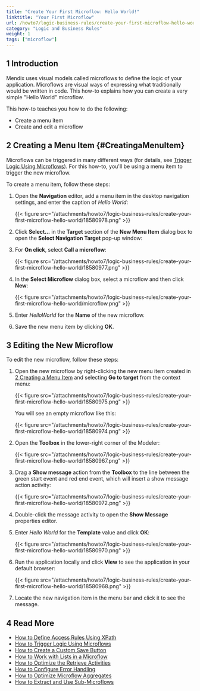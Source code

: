 ```yaml
---
title: "Create Your First Microflow: Hello World!"
linktitle: "Your First Microflow"
url: /howto7/logic-business-rules/create-your-first-microflow-hello-world/
category: "Logic and Business Rules"
weight: 1
tags: ["microflow"]
---
```


## 1 Introduction

Mendix uses visual models called microflows to define the logic of your application. Microflows are visual ways of expressing what traditionally would be written in code. This how-to explains how you can create a very simple "Hello World" microflow.

This how-to teaches you how to do the following:

* Create a menu item
* Create and edit a microflow

## 2 Creating a Menu Item {#CreatingaMenuItem}

Microflows can be triggered in many different ways (for details, see [Trigger Logic Using Microflows](/howto7/logic-business-rules/triggering-logic-using-microflows/)). For this how-to, you'll be using a menu item to trigger the new microflow.

To create a menu item, follow these steps:

1. Open the **Navigation** editor, add a menu item in the desktop navigation settings, and enter the caption of *Hello World*:

    {{< figure src="/attachments/howto7/logic-business-rules/create-your-first-microflow-hello-world/18580978.png" >}}

2. Click **Select...** in the **Target** section of the **New Menu Item** dialog box to open the **Select Navigation Target** pop-up window:

3. For **On click**, select **Call a microflow**:

    {{< figure src="/attachments/howto7/logic-business-rules/create-your-first-microflow-hello-world/18580977.png" >}}

4. In the **Select Microflow** dialog box, select a microflow and then click **New**:

    {{< figure src="/attachments/howto7/logic-business-rules/create-your-first-microflow-hello-world/microflow.png" >}}

5. Enter *HelloWorld* for the **Name** of the new microflow.
6. Save the new menu item by clicking **OK**.

## 3 Editing the New Microflow

To edit the new microflow, follow these steps:

1. Open the new microflow by right-clicking the new menu item created in [2 Creating a Menu Item](#CreatingaMenuItem) and selecting **Go to target** from the context menu:

    {{< figure src="/attachments/howto7/logic-business-rules/create-your-first-microflow-hello-world/18580975.png" >}}

    You will see an empty microflow like this:

    {{< figure src="/attachments/howto7/logic-business-rules/create-your-first-microflow-hello-world/18580974.png" >}}

2. Open the **Toolbox** in the lower-right corner of the Modeler:

    {{< figure src="/attachments/howto7/logic-business-rules/create-your-first-microflow-hello-world/18580967.png" >}}

3. Drag a **Show message** action from the **Toolbox** to the line between the green start event and red end event, which will insert a show message action activity:

    {{< figure src="/attachments/howto7/logic-business-rules/create-your-first-microflow-hello-world/18580972.png" >}}

4. Double-click the message activity to open the **Show Message** properties editor.
5. Enter *Hello World* for the **Template** value and click **OK**:

    {{< figure src="/attachments/howto7/logic-business-rules/create-your-first-microflow-hello-world/18580970.png" >}}

6. Run the application locally and click **View** to see the application in your default browser:

    {{< figure src="/attachments/howto7/logic-business-rules/create-your-first-microflow-hello-world/18580968.png" >}}

7. Locate the new navigation item in the menu bar and click it to see the message.

## 4 Read More

* [How to Define Access Rules Using XPath](/howto7/logic-business-rules/define-access-rules-using-xpath/)
* [How to Trigger Logic Using Microflows](/howto7/logic-business-rules/triggering-logic-using-microflows/)
* [How to Create a Custom Save Button](/howto7/logic-business-rules/create-a-custom-save-button/)
* [How to Work with Lists in a Microflow](/howto7/logic-business-rules/working-with-lists-in-a-microflow/)
* [How to Optimize the Retrieve Activities](/howto7/logic-business-rules/optimizing-retrieve-activities/)
* [How to Configure Error Handling](/howto7/logic-business-rules/set-up-error-handling/)
* [How to Optimize Microflow Aggregates](/howto7/logic-business-rules/optimizing-microflow-aggregates/)
* [How to Extract and Use Sub-Microflows](/howto7/logic-business-rules/extract-and-use-sub-microflows/)
